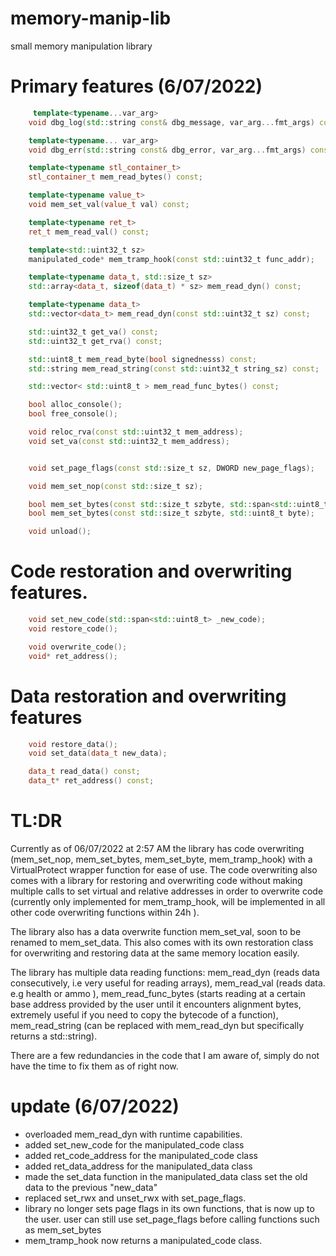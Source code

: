 # memory-manip-lib
small memory manipulation library
# Primary features (6/07/2022)
```cpp
     template<typename...var_arg>
    void dbg_log(std::string const& dbg_message, var_arg...fmt_args) const;

    template<typename... var_arg>
    void dbg_err(std::string const& dbg_error, var_arg...fmt_args) const;

    template<typename stl_container_t>
    stl_container_t mem_read_bytes() const;

    template<typename value_t>
    void mem_set_val(value_t val) const;

    template<typename ret_t>
    ret_t mem_read_val() const;

    template<std::uint32_t sz>
    manipulated_code* mem_tramp_hook(const std::uint32_t func_addr);

    template<typename data_t, std::size_t sz>
    std::array<data_t, sizeof(data_t) * sz> mem_read_dyn() const;

    template<typename data_t>
    std::vector<data_t> mem_read_dyn(const std::uint32_t sz) const;

    std::uint32_t get_va() const;
    std::uint32_t get_rva() const;

    std::uint8_t mem_read_byte(bool signednesss) const;
    std::string mem_read_string(const std::uint32_t string_sz) const;

    std::vector< std::uint8_t > mem_read_func_bytes() const;

    bool alloc_console();
    bool free_console();

    void reloc_rva(const std::uint32_t mem_address);
    void set_va(const std::uint32_t mem_address);


    void set_page_flags(const std::size_t sz, DWORD new_page_flags);

    void mem_set_nop(const std::size_t sz);

    bool mem_set_bytes(const std::size_t szbyte, std::span<std::uint8_t> byte_arr);
    bool mem_set_bytes(const std::size_t szbyte, std::uint8_t byte);

    void unload();
```

# Code restoration and overwriting features.
```cpp
	void set_new_code(std::span<std::uint8_t> _new_code);
	void restore_code();

	void overwrite_code();
	void* ret_address();

```

# Data restoration and overwriting features

``` cpp
	void restore_data();
	void set_data(data_t new_data);

	data_t read_data() const;
	data_t* ret_address() const;
```

# TL:DR

Currently as of 06/07/2022 at 2:57 AM the library has code overwriting (mem_set_nop, mem_set_bytes, mem_set_byte, mem_tramp_hook) with a VirtualProtect wrapper function for ease of use. The code overwriting also comes with a library for restoring and overwriting code without making multiple calls to set virtual and relative addresses in order to overwrite code (currently only implemented for mem_tramp_hook, will be implemented in all other code overwriting functions within 24h ). 

The library also has a data overwrite function mem_set_val, soon to be renamed to mem_set_data. This also comes with its own restoration class for overwriting and restoring data at the same memory location easily.

The library has multiple data reading functions: mem_read_dyn (reads data consecutively, i.e very useful for reading arrays), mem_read_val (reads data. e.g health or ammo ), mem_read_func_bytes (starts reading at a certain base address provided by the user until it encounters alignment bytes, extremely useful if you need to copy the bytecode of a function), mem_read_string (can be replaced with mem_read_dyn but specifically returns a std::string).

There are a few redundancies in the code that I am aware of, simply do not have the time to fix them as of right now. 

# update (6/07/2022)
- overloaded mem_read_dyn with runtime capabilities.
- added set_new_code for the manipulated_code class
- added ret_code_address for the manipulated_code class
- added ret_data_address for the manipulated_data class
- made the set_data function in the manipulated_data class set the old data to the previous "new_data"
- replaced set_rwx and unset_rwx with set_page_flags.
- library no longer sets page flags in its own functions, that is now up to the user. user can still use set_page_flags before calling functions such as mem_set_bytes
- mem_tramp_hook now returns a manipulated_code class.

